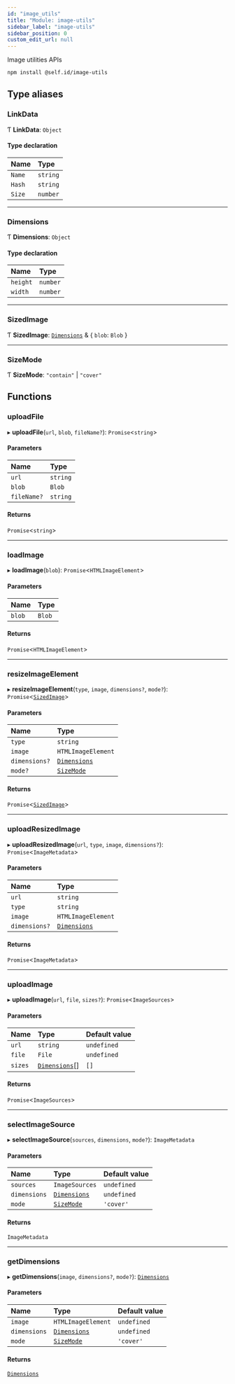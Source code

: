 ```yaml
---
id: "image_utils"
title: "Module: image-utils"
sidebar_label: "image-utils"
sidebar_position: 0
custom_edit_url: null
---
```


Image utilities APIs

```sh
npm install @self.id/image-utils
```

## Type aliases

### LinkData

Ƭ **LinkData**: `Object`

#### Type declaration

| Name | Type |
| :------ | :------ |
| `Name` | `string` |
| `Hash` | `string` |
| `Size` | `number` |

___

### Dimensions

Ƭ **Dimensions**: `Object`

#### Type declaration

| Name | Type |
| :------ | :------ |
| `height` | `number` |
| `width` | `number` |

___

### SizedImage

Ƭ **SizedImage**: [`Dimensions`](image_utils.md#dimensions) & { `blob`: `Blob`  }

___

### SizeMode

Ƭ **SizeMode**: ``"contain"`` \| ``"cover"``

## Functions

### uploadFile

▸ **uploadFile**(`url`, `blob`, `fileName?`): `Promise`<`string`\>

#### Parameters

| Name | Type |
| :------ | :------ |
| `url` | `string` |
| `blob` | `Blob` |
| `fileName?` | `string` |

#### Returns

`Promise`<`string`\>

___

### loadImage

▸ **loadImage**(`blob`): `Promise`<`HTMLImageElement`\>

#### Parameters

| Name | Type |
| :------ | :------ |
| `blob` | `Blob` |

#### Returns

`Promise`<`HTMLImageElement`\>

___

### resizeImageElement

▸ **resizeImageElement**(`type`, `image`, `dimensions?`, `mode?`): `Promise`<[`SizedImage`](image_utils.md#sizedimage)\>

#### Parameters

| Name | Type |
| :------ | :------ |
| `type` | `string` |
| `image` | `HTMLImageElement` |
| `dimensions?` | [`Dimensions`](image_utils.md#dimensions) |
| `mode?` | [`SizeMode`](image_utils.md#sizemode) |

#### Returns

`Promise`<[`SizedImage`](image_utils.md#sizedimage)\>

___

### uploadResizedImage

▸ **uploadResizedImage**(`url`, `type`, `image`, `dimensions?`): `Promise`<`ImageMetadata`\>

#### Parameters

| Name | Type |
| :------ | :------ |
| `url` | `string` |
| `type` | `string` |
| `image` | `HTMLImageElement` |
| `dimensions?` | [`Dimensions`](image_utils.md#dimensions) |

#### Returns

`Promise`<`ImageMetadata`\>

___

### uploadImage

▸ **uploadImage**(`url`, `file`, `sizes?`): `Promise`<`ImageSources`\>

#### Parameters

| Name | Type | Default value |
| :------ | :------ | :------ |
| `url` | `string` | `undefined` |
| `file` | `File` | `undefined` |
| `sizes` | [`Dimensions`](image_utils.md#dimensions)[] | `[]` |

#### Returns

`Promise`<`ImageSources`\>

___

### selectImageSource

▸ **selectImageSource**(`sources`, `dimensions`, `mode?`): `ImageMetadata`

#### Parameters

| Name | Type | Default value |
| :------ | :------ | :------ |
| `sources` | `ImageSources` | `undefined` |
| `dimensions` | [`Dimensions`](image_utils.md#dimensions) | `undefined` |
| `mode` | [`SizeMode`](image_utils.md#sizemode) | `'cover'` |

#### Returns

`ImageMetadata`

___

### getDimensions

▸ **getDimensions**(`image`, `dimensions?`, `mode?`): [`Dimensions`](image_utils.md#dimensions)

#### Parameters

| Name | Type | Default value |
| :------ | :------ | :------ |
| `image` | `HTMLImageElement` | `undefined` |
| `dimensions` | [`Dimensions`](image_utils.md#dimensions) | `undefined` |
| `mode` | [`SizeMode`](image_utils.md#sizemode) | `'cover'` |

#### Returns

[`Dimensions`](image_utils.md#dimensions)
